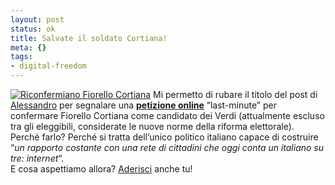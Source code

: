 ```yaml
--- 
layout: post
status: ok
title: Salvate il soldato Cortiana!
meta: {}
tags: 
- digital-freedom
---
```

[![Riconfermiano Fiorello Cortiana](http://fast.mgpf.it/20060208_cortiana.gif)](http://www.fiorellocortiana.it)
Mi permetto di rubare il titolo del post di [Alessandro](http://www.alongo.it/?p=104) per segnalare una <a title="Lettera aperta a Alfonso Pecoraro Scanio" target="_blank" href="http://blogs.it/0100206/"><strong>petizione online</strong></a> &#8220;last-minute&#8221; per confermare Fiorello Cortiana come candidato dei Verdi (attualmente escluso tra gli eleggibili, considerate le nuove norme della riforma elettorale). Perché farlo? Perché si tratta dell&#8217;unico politico italiano capace di costruire &#8220;<em>un rapporto costante con una rete di cittadini che oggi conta un italiano su tre: internet</em>&#8220;.  
E cosa aspettiamo allora? <a target="_blank" href="http://web.fiorellocortiana.it/html/modules/newbb/viewtopic.php?topic_id=6708&#038;post_id=73124&#038;order=0&#038;viewmode=flat&#038;pid=73123&#038;forum=4#forumpost73124">Aderisci</a> anche tu! 
